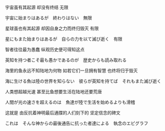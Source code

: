 宇宙虽有其起源 却没有终结 无限

宇宙に始まりはあるが　終わりはない　無限


星球虽也有其起源 却因自身之力而终归毁灭 有限

星にもまた始まりはあるが　自らの力を以て滅び逝く　有限


智者往往最为愚蠢 纵观历史便可得知这点

英知を持つ者こそ最も愚かであるのが　歴史からも読み取れる


海里的鱼永远不知陆地为何物 如若它们一旦拥有智慧 也终将归于毁灭

海に生ける魚は陸の世界を知らない　彼らが英知を持てば　それもまた滅び逝く


人类想超越光速 甚至比鱼想要生活在陆地还要荒唐

人間が光の速さを超えるのは　魚達が陸で生活を始めるよりも滑稽


这就是 由反抗着神明最后通牒的人们刻下的 坚定信念的碑文

これは　そんな神からの最後通告に抗った者達による　執念のエピグラフ